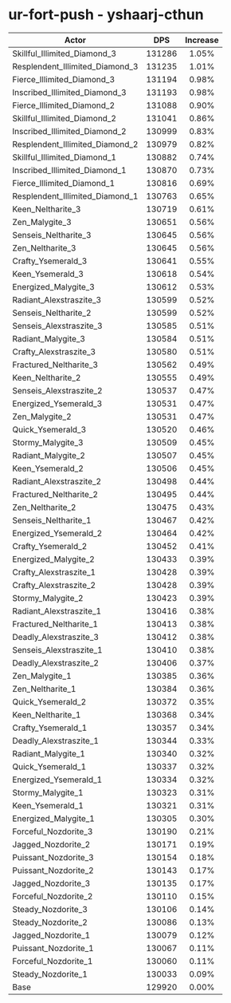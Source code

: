 # ur-fort-push - yshaarj-cthun
| Actor | DPS | Increase |
|---|:---:|:---:|
|Skillful_Illimited_Diamond_3|131286|1.05%|
|Resplendent_Illimited_Diamond_3|131235|1.01%|
|Fierce_Illimited_Diamond_3|131194|0.98%|
|Inscribed_Illimited_Diamond_3|131193|0.98%|
|Fierce_Illimited_Diamond_2|131088|0.90%|
|Skillful_Illimited_Diamond_2|131041|0.86%|
|Inscribed_Illimited_Diamond_2|130999|0.83%|
|Resplendent_Illimited_Diamond_2|130979|0.82%|
|Skillful_Illimited_Diamond_1|130882|0.74%|
|Inscribed_Illimited_Diamond_1|130870|0.73%|
|Fierce_Illimited_Diamond_1|130816|0.69%|
|Resplendent_Illimited_Diamond_1|130763|0.65%|
|Keen_Neltharite_3|130719|0.61%|
|Zen_Malygite_3|130651|0.56%|
|Senseis_Neltharite_3|130645|0.56%|
|Zen_Neltharite_3|130645|0.56%|
|Crafty_Ysemerald_3|130641|0.55%|
|Keen_Ysemerald_3|130618|0.54%|
|Energized_Malygite_3|130612|0.53%|
|Radiant_Alexstraszite_3|130599|0.52%|
|Senseis_Neltharite_2|130599|0.52%|
|Senseis_Alexstraszite_3|130585|0.51%|
|Radiant_Malygite_3|130584|0.51%|
|Crafty_Alexstraszite_3|130580|0.51%|
|Fractured_Neltharite_3|130562|0.49%|
|Keen_Neltharite_2|130555|0.49%|
|Senseis_Alexstraszite_2|130537|0.47%|
|Energized_Ysemerald_3|130531|0.47%|
|Zen_Malygite_2|130531|0.47%|
|Quick_Ysemerald_3|130520|0.46%|
|Stormy_Malygite_3|130509|0.45%|
|Radiant_Malygite_2|130507|0.45%|
|Keen_Ysemerald_2|130506|0.45%|
|Radiant_Alexstraszite_2|130498|0.44%|
|Fractured_Neltharite_2|130495|0.44%|
|Zen_Neltharite_2|130475|0.43%|
|Senseis_Neltharite_1|130467|0.42%|
|Energized_Ysemerald_2|130464|0.42%|
|Crafty_Ysemerald_2|130452|0.41%|
|Energized_Malygite_2|130433|0.39%|
|Crafty_Alexstraszite_1|130428|0.39%|
|Crafty_Alexstraszite_2|130428|0.39%|
|Stormy_Malygite_2|130423|0.39%|
|Radiant_Alexstraszite_1|130416|0.38%|
|Fractured_Neltharite_1|130413|0.38%|
|Deadly_Alexstraszite_3|130412|0.38%|
|Senseis_Alexstraszite_1|130410|0.38%|
|Deadly_Alexstraszite_2|130406|0.37%|
|Zen_Malygite_1|130385|0.36%|
|Zen_Neltharite_1|130384|0.36%|
|Quick_Ysemerald_2|130372|0.35%|
|Keen_Neltharite_1|130368|0.34%|
|Crafty_Ysemerald_1|130357|0.34%|
|Deadly_Alexstraszite_1|130344|0.33%|
|Radiant_Malygite_1|130340|0.32%|
|Quick_Ysemerald_1|130337|0.32%|
|Energized_Ysemerald_1|130334|0.32%|
|Stormy_Malygite_1|130323|0.31%|
|Keen_Ysemerald_1|130321|0.31%|
|Energized_Malygite_1|130305|0.30%|
|Forceful_Nozdorite_3|130190|0.21%|
|Jagged_Nozdorite_2|130171|0.19%|
|Puissant_Nozdorite_3|130154|0.18%|
|Puissant_Nozdorite_2|130143|0.17%|
|Jagged_Nozdorite_3|130135|0.17%|
|Forceful_Nozdorite_2|130110|0.15%|
|Steady_Nozdorite_3|130106|0.14%|
|Steady_Nozdorite_2|130086|0.13%|
|Jagged_Nozdorite_1|130079|0.12%|
|Puissant_Nozdorite_1|130067|0.11%|
|Forceful_Nozdorite_1|130060|0.11%|
|Steady_Nozdorite_1|130033|0.09%|
|Base|129920|0.00%|
